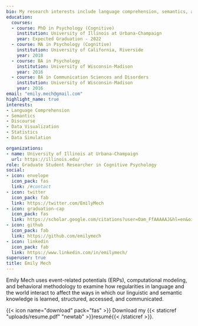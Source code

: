 ```yaml
---
bio: My research interests include language comprehension, semantics, and event-related potentials.
education:
  courses:
  - course: PhD in Psychology (Cognitive)
    institution: University of Illinois at Urbana-Champaign
    year: Expected Graduation - 2022
  - course: MA in Psychology (Cognitive)
    institution: University of California, Riverside
    year: 2018
  - course: BA in Psychology
    institution: University of Wisconsin-Madison
    year: 2016
  - course: BA in Communication Sciences and Disorders
    institution: University of Wisconsin-Madison
    year: 2016
email: "emily.mech@gmail.com"
highlight_name: true
interests:
- Language Comprehension
- Semantics
- Discourse
- Data Visualization
- Statistics
- Data Simulation

organizations:
- name: University of Illinois at Urbana-Champaign
  url: https://illinois.edu/
role: Graduate Student Researcher in Cognitive Psychology
social:
- icon: envelope
  icon_pack: fas
  link: /#contact
- icon: twitter
  icon_pack: fab
  link: https://twitter.com/EmilyMech
- icon: graduation-cap
  icon_pack: fas
  link: https://scholar.google.com/citations?user=Oam_FfAAAAAJ&hl=en&oi=ao
- icon: github
  icon_pack: fab
  link: https://github.com/emilymech
- icon: linkedin
  icon_pack: fab
  link: https://www.linkedin.com/in/emilymech/
superuser: true
title: Emily Mech
---
```


Emily Mech uses event-related potentials (ERPs), computational modeling, and behavioral methodology to examine how regularities in language and the world interact to affect the ways in which our linguistic and semantic knowledge is learned, structured, accessed, and communicated.

{{< icon name="download" pack="fas" >}} Download my {{< staticref "uploads/resume.pdf" "newtab" >}}resumé{{< /staticref >}}.
